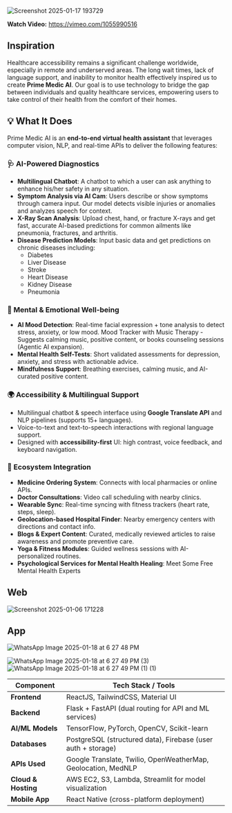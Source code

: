 ![Screenshot 2025-01-17 193729](https://github.com/user-attachments/assets/ae81ca62-6050-4f7e-b25d-d8e8413591bb)


**Watch Video:** https://vimeo.com/1055990516
## Inspiration
Healthcare accessibility remains a significant challenge worldwide, especially in remote and underserved areas. The long wait times, lack of language support, and inability to monitor health effectively inspired us to create **Prime Medic AI**. Our goal is to use technology to bridge the gap between individuals and quality healthcare services, empowering users to take control of their health from the comfort of their homes.

## 💡 What It Does

Prime Medic AI is an **end-to-end virtual health assistant** that leverages computer vision, NLP, and real-time APIs to deliver the following features:

### 🩺 AI-Powered Diagnostics
- **Multilingual Chatbot**: A chatbot to which a user can ask anything to enhance his/her safety in any situation.
- **Symptom Analysis via AI Cam**: Users describe or show symptoms through camera input. Our model detects visible injuries or anomalies and analyzes speech for context.
- **X-Ray Scan Analysis**: Upload chest, hand, or fracture X-rays and get fast, accurate AI-based predictions for common ailments like pneumonia, fractures, and arthritis.
- **Disease Prediction Models**: Input basic data and get predictions on chronic diseases including:
  - Diabetes
  - Liver Disease
  - Stroke
  - Heart Disease
  - Kidney Disease
  - Pneumonia

### 🧘 Mental & Emotional Well-being
- **AI Mood Detection**: Real-time facial expression + tone analysis to detect stress, anxiety, or low mood. Mood Tracker with Music Therapy - Suggests calming music, positive content, or books counseling sessions (Agentic AI expansion).
- **Mental Health Self-Tests**: Short validated assessments for depression, anxiety, and stress with actionable advice.
- **Mindfulness Support**: Breathing exercises, calming music, and AI-curated positive content.

### 🌍 Accessibility & Multilingual Support
- Multilingual chatbot & speech interface using **Google Translate API** and NLP pipelines (supports 15+ languages).
- Voice-to-text and text-to-speech interactions with regional language support.
- Designed with **accessibility-first** UI: high contrast, voice feedback, and keyboard navigation.

### 🛒 Ecosystem Integration
- **Medicine Ordering System**: Connects with local pharmacies or online APIs.
- **Doctor Consultations**: Video call scheduling with nearby clinics.
- **Wearable Sync**: Real-time syncing with fitness trackers (heart rate, steps, sleep).
- **Geolocation-based Hospital Finder**: Nearby emergency centers with directions and contact info.
- **Blogs & Expert Content**: Curated, medically reviewed articles to raise awareness and promote preventive care.
- **Yoga & Fitness Modules**: Guided wellness sessions with AI-personalized routines.
- **Psychological Services for Mental Health Healing**: Meet Some Free Mental Health Experts


## Web
![Screenshot 2025-01-06 171228](https://github.com/user-attachments/assets/261f28c0-dfce-4d3f-afae-cccf6ae252e2)

## App
![WhatsApp Image 2025-01-18 at 6 27 48 PM](https://github.com/user-attachments/assets/fe5827f8-7dec-4025-be55-684d7691dddb)

![WhatsApp Image 2025-01-18 at 6 27 49 PM (3)](https://github.com/user-attachments/assets/39b742c9-0cc4-4941-9ced-5c190f7016bb)
![WhatsApp Image 2025-01-18 at 6 27 49 PM (1) (1)](https://github.com/user-attachments/assets/95a067fe-9b2c-4f78-927f-63253ae4f5dc)

| Component        | Tech Stack / Tools |
|------------------|--------------------|
| **Frontend**     | ReactJS, TailwindCSS, Material UI |
| **Backend**      | Flask + FastAPI (dual routing for API and ML services) |
| **AI/ML Models** | TensorFlow, PyTorch, OpenCV, Scikit-learn |
| **Databases**    | PostgreSQL (structured data), Firebase (user auth + storage) |
| **APIs Used**    | Google Translate, Twilio, OpenWeatherMap, Geolocation, MedNLP |
| **Cloud & Hosting** | AWS EC2, S3, Lambda, Streamlit for model visualization |
| **Mobile App**   | React Native (cross-platform deployment) |

